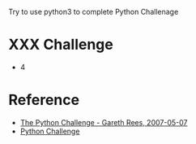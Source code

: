 Try to use python3 to complete Python Challenage


XXX Challenge
=============
- 4

Reference
=========
- [The Python Challenge - Gareth Rees, 2007-05-07](http://garethrees.org/2007/05/07/python-challenge/)
- [Python Challenge](http://www.pythonchallenge.com)
